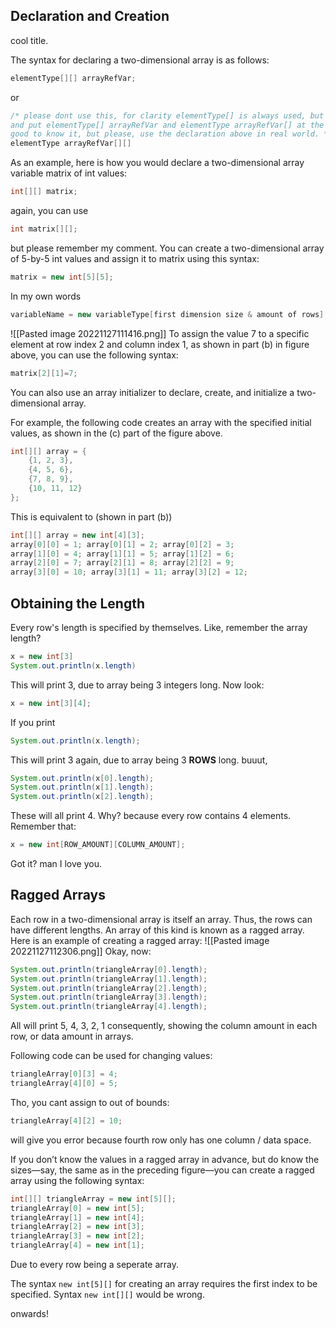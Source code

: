## Declaration and Creation
cool title. 

The syntax for declaring a two-dimensional array is as follows:
```java
elementType[][] arrayRefVar;
```
or 
```java
/* please dont use this, for clarity elementType[] is always used, but who knows? they may ask *which ones  are valid in the below* 
and put elementType[] arrayRefVar and elementType arrayRefVar[] at the  same time to answers. 
good to know it, but please, use the declaration above in real world. */
elementType arrayRefVar[][]
```
As an example, here is how you would declare a two-dimensional array variable matrix of int values:
```java
int[][] matrix;
```
again, you can use
```java
int matrix[][];
```
but please remember my comment.
You can create a two-dimensional array of 5-by-5 int values and assign it to matrix using this syntax:
```java
matrix = new int[5][5];
```
In my own words
```java
variableName = new variableType[first dimension size & amount of rows][second dimension size & amount of columns]
```
![[Pasted image 20221127111416.png]]
To assign the value 7 to a specific element at row index 2 and column index 1, as shown in part (b) in figure above, you can use the following syntax:
```java
matrix[2][1]=7;
```
You can also use an array initializer to declare, create, and initialize a two-dimensional array.

For example, the following code creates an array with the specified initial values, as shown in the (c) part of the figure above.

```java
int[][] array = {
	{1, 2, 3},
	{4, 5, 6},
	{7, 8, 9},
	{10, 11, 12}
};
```
This is equivalent to (shown in part (b))
```java
int[][] array = new int[4][3];
array[0][0] = 1; array[0][1] = 2; array[0][2] = 3;
array[1][0] = 4; array[1][1] = 5; array[1][2] = 6;
array[2][0] = 7; array[2][1] = 8; array[2][2] = 9;
array[3][0] = 10; array[3][1] = 11; array[3][2] = 12;
```

## Obtaining the Length
Every row's length is specified by themselves. Like, remember the array length?
```java
x = new int[3]
System.out.println(x.length)
```
This will print 3, due to array being 3 integers long.
Now look:
```java
x = new int[3][4];
```
If you print 
```java
System.out.println(x.length);
```
This will print 3 again, due to array being 3 **ROWS** long. buuut,
```java
System.out.println(x[0].length);
System.out.println(x[1].length);
System.out.println(x[2].length);
```
These will all print 4. Why? because every row contains 4 elements. Remember that:
```java
x = new int[ROW_AMOUNT][COLUMN_AMOUNT];
```
Got it? man I love you.

## Ragged Arrays
Each row in a two-dimensional array is itself an array. Thus, the rows can have different lengths. An array of this kind is known as a ragged array. Here is an example of creating a ragged array:
![[Pasted image 20221127112306.png]]
Okay, now:
```java
System.out.println(triangleArray[0].length);
System.out.println(triangleArray[1].length);
System.out.println(triangleArray[2].length);
System.out.println(triangleArray[3].length);
System.out.println(triangleArray[4].length);
```
All will print 5, 4, 3, 2, 1 consequently, showing the column amount in each row, or data amount in arrays.

Following code can be used for changing values:

```java
triangleArray[0][3] = 4;
triangleArray[4][0] = 5;
```
Tho, you cant assign to out of bounds:
```java
triangleArray[4][2] = 10;
```
will give you error because fourth row only has one column / data space.

If you don’t know the values in a ragged array in advance, but do know the sizes—say, the same as in the preceding figure—you can create a ragged array using the following syntax:

```java
int[][] triangleArray = new int[5][];
triangleArray[0] = new int[5];
triangleArray[1] = new int[4];
triangleArray[2] = new int[3];
triangleArray[3] = new int[2];
triangleArray[4] = new int[1];
```

Due to every row being a seperate array.

The syntax `new int[5][]` for creating an array requires the first index to be specified. Syntax `new int[][]` would be wrong.

onwards!